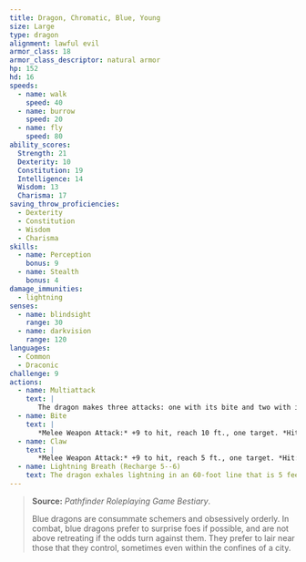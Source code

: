 ```yaml
---
title: Dragon, Chromatic, Blue, Young
size: Large
type: dragon
alignment: lawful evil
armor_class: 18
armor_class_descriptor: natural armor
hp: 152
hd: 16
speeds:
  - name: walk
    speed: 40
  - name: burrow
    speed: 20
  - name: fly
    speed: 80
ability_scores:
  Strength: 21
  Dexterity: 10
  Constitution: 19
  Intelligence: 14
  Wisdom: 13
  Charisma: 17
saving_throw_proficiencies:
  - Dexterity
  - Constitution
  - Wisdom
  - Charisma
skills:
  - name: Perception
    bonus: 9
  - name: Stealth
    bonus: 4
damage_immunities:
  - lightning
senses:
  - name: blindsight
    range: 30
  - name: darkvision
    range: 120
languages:
  - Common
  - Draconic
challenge: 9
actions:
  - name: Multiattack
    text: |
       The dragon makes three attacks: one with its bite and two with its claws.
  - name: Bite
    text: |
       *Melee Weapon Attack:* +9 to hit, reach 10 ft., one target. *Hit:* 16 (2d10 + 5) piercing damage plus 5 (1d10) lightning damage.
  - name: Claw
    text: |
       *Melee Weapon Attack:* +9 to hit, reach 5 ft., one target. *Hit:* 12 (2d6 + 5) slashing damage.
  - name: Lightning Breath (Recharge 5--6)
    text: The dragon exhales lightning in an 60-foot line that is 5 feet wide. Each creature in that line must make a DC 16 Dexterity saving throw, taking 55 (10d10) lightning damage on a failed save, or half as much damage on a successful one.
---
```


> **Source:** *Pathfinder Roleplaying Game Bestiary*.
>
> Blue dragons are consummate schemers and obsessively orderly. In combat, blue dragons prefer to surprise foes if possible, and are not above retreating if the odds turn against them. They prefer to lair near those that they control, sometimes even within the confines of a city.
